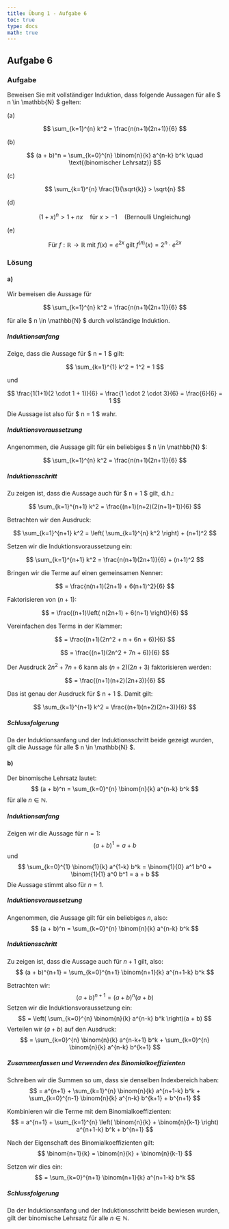 ```yaml
---
title: Übung 1 - Aufgabe 6
toc: true
type: docs
math: true
---
```


## Aufgabe 6

### Aufgabe

Beweisen Sie mit vollständiger Induktion, dass folgende Aussagen für alle $ n \in \mathbb{N} $ gelten:

(a)

$$
\sum_{k=1}^{n} k^2 = \frac{n(n+1)(2n+1)}{6}
$$

(b)

$$
(a + b)^n = \sum_{k=0}^{n} \binom{n}{k} a^{n-k} b^k \quad \text{(binomischer Lehrsatz)}
$$

(c)

$$
\sum_{k=1}^{n} \frac{1}{\sqrt{k}} > \sqrt{n}
$$

(d)

$$
(1 + x)^n > 1 + nx \quad \text{für} \ x > -1 \quad \text{(Bernoulli Ungleichung)}
$$

(e)

$$
\text{Für } f : \mathbb{R} \to \mathbb{R} \text{ mit } f(x) = e^{2x} \text{ gilt } f^{(n)}(x) = 2^n \cdot e^{2x}
$$

### Lösung

#### a)

Wir beweisen die Aussage für

$$
\sum_{k=1}^{n} k^2 = \frac{n(n+1)(2n+1)}{6}
$$

für alle $ n \in \mathbb{N} $ durch vollständige Induktion.

##### Induktionsanfang

Zeige, dass die Aussage für $ n = 1 $ gilt:

$$
\sum_{k=1}^{1} k^2 = 1^2 = 1
$$

und

$$
\frac{1(1+1)(2 \cdot 1 + 1)}{6} = \frac{1 \cdot 2 \cdot 3}{6} = \frac{6}{6} = 1
$$

Die Aussage ist also für $ n = 1 $ wahr.

##### Induktionsvoraussetzung

Angenommen, die Aussage gilt für ein beliebiges $ n \in \mathbb{N} $:

$$
\sum_{k=1}^{n} k^2 = \frac{n(n+1)(2n+1)}{6}
$$

##### Induktionsschritt

Zu zeigen ist, dass die Aussage auch für $ n + 1 $ gilt, d.h.:

$$
\sum_{k=1}^{n+1} k^2 = \frac{(n+1)(n+2)(2(n+1)+1)}{6}
$$

Betrachten wir den Ausdruck:

$$
\sum_{k=1}^{n+1} k^2 = \left( \sum_{k=1}^{n} k^2 \right) + (n+1)^2
$$

Setzen wir die Induktionsvoraussetzung ein:

$$
\sum_{k=1}^{n+1} k^2 = \frac{n(n+1)(2n+1)}{6} + (n+1)^2
$$

Bringen wir die Terme auf einen gemeinsamen Nenner:

$$
= \frac{n(n+1)(2n+1) + 6(n+1)^2}{6}
$$

Faktorisieren von $(n+1)$:

$$
= \frac{(n+1)\left( n(2n+1) + 6(n+1) \right)}{6}
$$

Vereinfachen des Terms in der Klammer:

$$
= \frac{(n+1)(2n^2 + n + 6n + 6)}{6}
$$

$$
= \frac{(n+1)(2n^2 + 7n + 6)}{6}
$$

Der Ausdruck $2n^2 + 7n + 6$ kann als $(n+2)(2n+3)$ faktorisieren werden:

$$
= \frac{(n+1)(n+2)(2n+3)}{6}
$$

Das ist genau der Ausdruck für $ n + 1 $. Damit gilt:

$$
\sum_{k=1}^{n+1} k^2 = \frac{(n+1)(n+2)(2n+3)}{6}
$$

##### Schlussfolgerung

Da der Induktionsanfang und der Induktionsschritt beide gezeigt wurden, gilt die Aussage für alle $ n \in \mathbb{N} $.

#### b)

Der binomische Lehrsatz lautet:
$$
(a + b)^n = \sum_{k=0}^{n} \binom{n}{k} a^{n-k} b^k
$$
für alle $n \in \mathbb{N}$.

##### Induktionsanfang

Zeigen wir die Aussage für $n = 1$:
$$
(a + b)^1 = a + b
$$
und
$$
\sum_{k=0}^{1} \binom{1}{k} a^{1-k} b^k = \binom{1}{0} a^1 b^0 + \binom{1}{1} a^0 b^1 = a + b
$$
Die Aussage stimmt also für $n = 1$.

##### Induktionsvoraussetzung

Angenommen, die Aussage gilt für ein beliebiges $n$, also:
$$
(a + b)^n = \sum_{k=0}^{n} \binom{n}{k} a^{n-k} b^k
$$

##### Induktionsschritt

Zu zeigen ist, dass die Aussage auch für $n + 1$ gilt, also:
$$
(a + b)^{n+1} = \sum_{k=0}^{n+1} \binom{n+1}{k} a^{n+1-k} b^k
$$

Betrachten wir:
$$
(a + b)^{n+1} = (a + b)^n (a + b)
$$
Setzen wir die Induktionsvoraussetzung ein:
$$
= \left( \sum_{k=0}^{n} \binom{n}{k} a^{n-k} b^k \right)(a + b)
$$
Verteilen wir $(a + b)$ auf den Ausdruck:
$$
= \sum_{k=0}^{n} \binom{n}{k} a^{n-k+1} b^k + \sum_{k=0}^{n} \binom{n}{k} a^{n-k} b^{k+1}
$$

##### Zusammenfassen und Verwenden des Binomialkoeffizienten

Schreiben wir die Summen so um, dass sie denselben Indexbereich haben:
$$
= a^{n+1} + \sum_{k=1}^{n} \binom{n}{k} a^{n+1-k} b^k + \sum_{k=0}^{n-1} \binom{n}{k} a^{n-k} b^{k+1} + b^{n+1}
$$

Kombinieren wir die Terme mit dem Binomialkoeffizienten:
$$
= a^{n+1} + \sum_{k=1}^{n} \left( \binom{n}{k} + \binom{n}{k-1} \right) a^{n+1-k} b^k + b^{n+1}
$$

Nach der Eigenschaft des Binomialkoeffizienten gilt:
$$
\binom{n+1}{k} = \binom{n}{k} + \binom{n}{k-1}
$$

Setzen wir dies ein:
$$
= \sum_{k=0}^{n+1} \binom{n+1}{k} a^{n+1-k} b^k
$$

##### Schlussfolgerung

Da der Induktionsanfang und der Induktionsschritt beide bewiesen wurden, gilt der binomische Lehrsatz für alle $n \in \mathbb{N}$.
